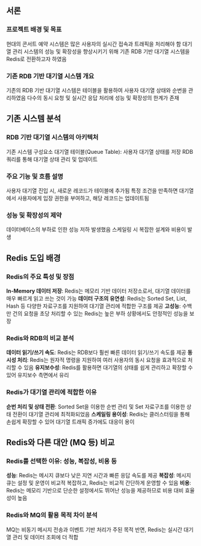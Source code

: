 <h2 id="서론">서론</h2>
<h3 id="프로젝트-배경-및-목표">프로젝트 배경 및 목표</h3>
<p>현대의 콘서트 예약 시스템은 많은 사용자의 실시간 접속과 트래픽을 처리해야 함
대기열 관리 시스템의 성능 및 확장성을 향상시키기 위해 기존 RDB 기반 대기열 시스템을 Redis로 전환하고자 하였음</p>
<h3 id="기존-rdb-기반-대기열-시스템-개요">기존 RDB 기반 대기열 시스템 개요</h3>
<p>기존의 RDB 기반 대기열 시스템은 테이블을 활용하여 사용자 대기열 상태와 순번을 관리하였음
다수의 동시 요청 및 실시간 응답 처리에 성능 및 확장성의 한계가 존재</p>
<h2 id="기존-시스템-분석">기존 시스템 분석</h2>
<h3 id="rdb-기반-대기열-시스템의-아키텍처">RDB 기반 대기열 시스템의 아키텍처</h3>
<p>기존 시스템 구성요소
대기열 테이블(Queue Table): 사용자 대기열 상태를 저장
RDB 쿼리를 통해 대기열 상태 관리 및 업데이트</p>
<h3 id="주요-기능-및-흐름-설명">주요 기능 및 흐름 설명</h3>
<p>사용자 대기열 진입 시, 새로운 레코드가 테이블에 추가됨
특정 조건을 만족하면 대기열에서 사용자에게 입장 권한을 부여하고, 해당 레코드는 업데이트됨</p>
<h3 id="성능-및-확장성의-제약">성능 및 확장성의 제약</h3>
<p>데이터베이스의 부하로 인한 성능 저하 발생했음
스케일링 시 복잡한 설계와 비용이 발생</p>
<h2 id="redis-도입-배경">Redis 도입 배경</h2>
<h3 id="redis의-주요-특성-및-장점">Redis의 주요 특성 및 장점</h3>
<p><strong>In-Memory 데이터 저장</strong>: Redis는 메모리 기반 데이터 저장소로서, 대기열 데이터를 매우 빠르게 읽고 쓰는 것이 가능
<strong>데이터 구조의 유연성</strong>: Redis는 Sorted Set, List, Hash 등 다양한 자료구조를 지원하여 대기열 관리에 적합한 구조를 제공
<strong>고성능</strong>: 수백만 건의 요청을 초당 처리할 수 있는 Redis는 높은 부하 상황에서도 안정적인 성능을 보장</p>
<h3 id="redis와-rdb의-비교-분석">Redis와 RDB의 비교 분석</h3>
<p><strong>데이터 읽기/쓰기 속도</strong>: Redis는 RDB보다 훨씬 빠른 데이터 읽기/쓰기 속도를 제공
<strong>동시성 처리</strong>: Redis는 원자적 명령을 지원하여 여러 사용자의 동시 요청을 효과적으로 처리할 수 있음
<strong>유지보수성</strong>: Redis를 활용하면 대기열의 상태를 쉽게 관리하고 확장할 수 있어 유지보수 측면에서 유리</p>
<h3 id="redis가-대기열-관리에-적합한-이유">Redis가 대기열 관리에 적합한 이유</h3>
<p><strong>순번 처리 및 상태 전환</strong>: Sorted Set을 이용한 순번 관리 및 Set 자료구조를 이용한 상태 전환이 대기열 관리에 최적화되었음
<strong>스케일링 용이성</strong>: Redis는 클러스터링을 통해 손쉽게 확장할 수 있어 대기열 트래픽 증가에도 대응이 용이</p>
<h2 id="redis와-다른-대안-mq-등-비교">Redis와 다른 대안 (MQ 등) 비교</h2>
<h3 id="redis를-선택한-이유-성능-복잡성-비용-등">Redis를 선택한 이유: 성능, 복잡성, 비용 등</h3>
<p><strong>성능</strong>: Redis는 메시지 큐보다 낮은 지연 시간과 빠른 응답 속도를 제공
<strong>복잡성</strong>: 메시지 큐는 설정 및 운영이 비교적 복잡하고, Redis는 비교적 간단하게 운영할 수 있음
<strong>비용</strong>: Redis는 메모리 기반으로 단순한 설정에서도 뛰어난 성능을 제공하므로 비용 대비 효율성이 높음</p>
<h3 id="redis와-mq의-활용-목적-차이-분석">Redis와 MQ의 활용 목적 차이 분석</h3>
<p>MQ는 비동기 메시지 전송과 이벤트 기반 처리가 주된 목적
반면, Redis는 실시간 대기열 관리 및 데이터 조회에 더 적합</p>